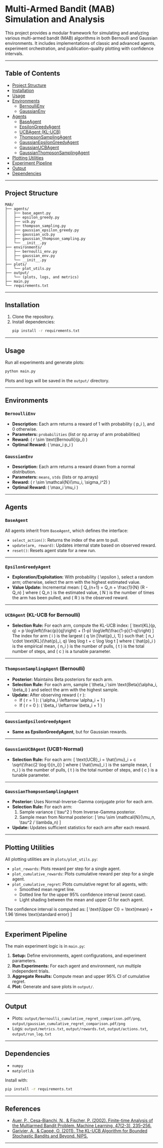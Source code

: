 # Multi-Armed Bandit (MAB) Simulation and Analysis

This project provides a modular framework for simulating and analyzing various multi-armed bandit (MAB) algorithms in both Bernoulli and Gaussian environments. It includes implementations of classic and advanced agents, experiment orchestration, and publication-quality plotting with confidence intervals.

---

## Table of Contents

- [Project Structure](#project-structure)
- [Installation](#installation)
- [Usage](#usage)
- [Environments](#environments)
  - [BernoulliEnv](#bernoullienv)
  - [GaussianEnv](#gaussianenv)
- [Agents](#agents)
  - [BaseAgent](#baseagent)
  - [EpsilonGreedyAgent](#epsilongreedyagent)
  - [UCBAgent (KL-UCB)](#ucbagent-kl-ucb)
  - [ThompsonSamplingAgent](#thompsonsamplingagent)
  - [GaussianEpsilonGreedyAgent](#gaussianepsilongreedyagent)
  - [GaussianUCBAgent](#gaussianucbagent)
  - [GaussianThompsonSamplingAgent](#gaussianthompsonsamplingagent)
- [Plotting Utilities](#plotting-utilities)
- [Experiment Pipeline](#experiment-pipeline)
- [Output](#output)
- [Dependencies](#dependencies)

---

## Project Structure

```
MAB/
├── agents/
│   ├── base_agent.py
│   ├── epsilon_greedy.py
│   ├── ucb.py
│   ├── thompson_sampling.py
│   ├── gaussian_epsilon_greedy.py
│   ├── gaussian_ucb.py
│   ├── gaussian_thompson_sampling.py
│   └── __init__.py
├── environments/
│   ├── bernoulli_env.py
│   ├── gaussian_env.py
│   └── __init__.py
├── plots/
│   └── plot_utils.py
├── output/
│   └── (plots, logs, and metrics)
├── main.py
└── requirements.txt
```

---

## Installation

1. Clone the repository.
2. Install dependencies:
   ```bash
   pip install -r requirements.txt
   ```

---

## Usage

Run all experiments and generate plots:
```bash
python main.py
```
Plots and logs will be saved in the `output/` directory.

---

## Environments

### `BernoulliEnv`

- **Description:** Each arm returns a reward of 1 with probability \( p_i \), and 0 otherwise.
- **Parameters:** `probabilities` (list or np.array of arm probabilities)
- **Reward:** \( r \sim \text{Bernoulli}(p_i) \)
- **Optimal Reward:** \( \max_i p_i \)

### `GaussianEnv`

- **Description:** Each arm returns a reward drawn from a normal distribution.
- **Parameters:** `means`, `stds` (lists or np.arrays)
- **Reward:** \( r \sim \mathcal{N}(\mu_i, \sigma_i^2) \)
- **Optimal Reward:** \( \max_i \mu_i \)

---

## Agents

### `BaseAgent`

All agents inherit from `BaseAgent`, which defines the interface:
- `select_action()`: Returns the index of the arm to pull.
- `update(arm, reward)`: Updates internal state based on observed reward.
- `reset()`: Resets agent state for a new run.

---

### `EpsilonGreedyAgent`

- **Exploration/Exploitation:** With probability \( \epsilon \), select a random arm; otherwise, select the arm with the highest estimated value.
- **Value Update:** Incremental mean:
  \[
  Q_{n+1} = Q_n + \frac{1}{N} (R - Q_n)
  \]
  where \( Q_n \) is the estimated value, \( N \) is the number of times the arm has been pulled, and \( R \) is the observed reward.

---

### `UCBAgent` (KL-UCB for Bernoulli)

- **Selection Rule:** For each arm, compute the KL-UCB index:
  \[
  \text{KL}(p, q) = p \log\left(\frac{p}{q}\right) + (1-p) \log\left(\frac{1-p}{1-q}\right)
  \]
  The index for arm \( i \) is the largest \( q \in [\hat{p}_i, 1] \) such that:
  \[
  n_i \cdot \text{KL}(\hat{p}_i, q) \leq \log t + c \log \log t
  \]
  where \( \hat{p}_i \) is the empirical mean, \( n_i \) is the number of pulls, \( t \) is the total number of steps, and \( c \) is a tunable parameter.

---

### `ThompsonSamplingAgent` (Bernoulli)

- **Posterior:** Maintains Beta posteriors for each arm.
- **Selection Rule:** For each arm, sample \( \theta_i \sim \text{Beta}(\alpha_i, \beta_i) \) and select the arm with the highest sample.
- **Update:** After observing reward \( r \):
  - If \( r = 1 \): \( \alpha_i \leftarrow \alpha_i + 1 \)
  - If \( r = 0 \): \( \beta_i \leftarrow \beta_i + 1 \)

---

### `GaussianEpsilonGreedyAgent`

- **Same as EpsilonGreedyAgent**, but for Gaussian rewards.

---

### `GaussianUCBAgent` (UCB1-Normal)

- **Selection Rule:** For each arm:
  \[
  \text{UCB}_i = \hat{\mu}_i + c \sqrt{\frac{2 \log t}{n_i}}
  \]
  where \( \hat{\mu}_i \) is the sample mean, \( n_i \) is the number of pulls, \( t \) is the total number of steps, and \( c \) is a tunable parameter.

---

### `GaussianThompsonSamplingAgent`

- **Posterior:** Uses Normal-Inverse-Gamma conjugate prior for each arm.
- **Selection Rule:** For each arm:
  1. Sample variance \( \tau^2 \) from Inverse-Gamma posterior.
  2. Sample mean from Normal posterior:
     \[
     \mu \sim \mathcal{N}(\mu_n, \tau^2 / \lambda_n)
     \]
- **Update:** Updates sufficient statistics for each arm after each reward.

---

## Plotting Utilities

All plotting utilities are in `plots/plot_utils.py`:

- `plot_rewards`: Plots reward per step for a single agent.
- `plot_cumulative_rewards`: Plots cumulative reward per step for a single agent.
- `plot_cumulative_regret`: Plots cumulative regret for all agents, with:
  - Smoothed mean regret line.
  - Dotted line for the upper 95% confidence interval (worst case).
  - Light shading between the mean and upper CI for each agent.

The confidence interval is computed as:
\[
\text{Upper CI} = \text{mean} + 1.96 \times \text{standard error}
\]

---

## Experiment Pipeline

The main experiment logic is in `main.py`:

1. **Setup:** Define environments, agent configurations, and experiment parameters.
2. **Run Experiments:** For each agent and environment, run multiple independent trials.
3. **Aggregate Results:** Compute mean and upper 95% CI of cumulative regret.
4. **Plot:** Generate and save plots in `output/`.

---

## Output

- Plots: `output/bernoulli_cumulative_regret_comparison.pdf/png`, `output/gaussian_cumulative_regret_comparison.pdf/png`
- Logs: `output/metrics.txt`, `output/rewards.txt`, `output/actions.txt`, `output/run_log.txt`

---

## Dependencies

- `numpy`
- `matplotlib`

Install with:
```bash
pip install -r requirements.txt
```

---

## References

- [Auer, P., Cesa-Bianchi, N., & Fischer, P. (2002). Finite-time Analysis of the Multiarmed Bandit Problem. Machine Learning, 47(2-3), 235–256.](https://link.springer.com/article/10.1023/A:1013689704352)
- [Garivier, A., & Cappé, O. (2011). The KL-UCB Algorithm for Bounded Stochastic Bandits and Beyond. NIPS.](https://proceedings.neurips.cc/paper/2011/file/1cd138d0480a20c09d6e1b6d2c5cfa32-Paper.pdf)

---